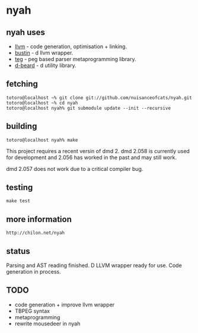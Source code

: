 # nyah

## nyah uses

 * [llvm](http://llvm.org) - code generation, optimisation + linking.
 * [bustin](https://github.com/nuisanceofcats/bustin) - d llvm wrapper.
 * [teg](https://github.com/nuisanceofcats/teg) - peg based parser metaprogramming library.
 * [d-beard](https://github.com/nuisanceofcats/d-beard) - d utility library.

## fetching
    totoro@localhost ~% git clone git://github.com/nuisanceofcats/nyah.git
    totoro@localhost ~% cd nyah
    totoro@localhost nyah% git submodule update --init --recursive

## building
    totoro@localhost nyah% make

This project requires a recent versin of dmd 2.
dmd 2.058 is currently used for development and 2.056 has worked in the past
and may still work.

dmd 2.057 does not work due to a critical compiler bug.

## testing
    make test

## more information
    http://chilon.net/nyah

## status

Parsing and AST reading finished. D LLVM wrapper ready for use. Code generation in process.

## TODO
 * code generation + improve llvm wrapper
 * TBPEG syntax
 * metaprogramming
 * rewrite mousedeer in nyah
